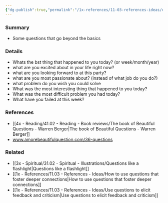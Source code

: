```yaml
---
{"dg-publish":true,"permalink":"/1x-references/11-03-references-ideas/questions-that-lead-to-deeper-conversations/","title":"Questions that lead to deeper conversations","dgShowBacklinks":false}
---
```



### Summary
- Some questions that go beyond the basics

### Details
- Whats the bst thing that happened to you today? (or week/month/year)
- what are you excited about in your life right now?
- what are you looking forward to at this party?
- what are you most passionate about? (instead of what job do you do?)
- what problem do you wish you could solve
- What was the most interesting thing that happened to you today?
- What was the most difficult problem you had today?
- What have you failed at this week?

### References
- [[4x - Reading/41.02 - Reading - Book reviews/The book of Beautiful Questions - Warren Berger\|The book of Beautiful Questions - Warren Berger]]
-  www.amorebeautifulquestion.com/36-questions

### Related
- [[3x - Spiritual/31.02 - Spiritual - Illustrations/Questions like a flashlight\|Questions like a flashlight]]
- [[1x - References/11.03 - References - Ideas/How to use questions that foster deeper connections\|How to use questions that foster deeper connections]]
- [[1x - References/11.03 - References - Ideas/Use questions to elicit feedback and criticism\|Use questions to elicit feedback and criticism]]